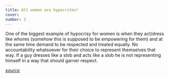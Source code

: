 ```yaml
---
title: All women are hypocrites*
cover: 
number: 2
---
```


One of the biggest example of hypocrisy for women is when they act/dress like whores (somehow this is supposed to be empowering for them) and at the same time demand to be respected and treated equally. No accountability whatsoever for their choice to represent themselves that way. If a guy dresses like a slob and acts like a slob he is not representing himself in a way that should garner respect.

[*source*](https://www.mgtow.com/forums/topic/the-hypocrisy-stupidity-and-cowardness-of-women/)